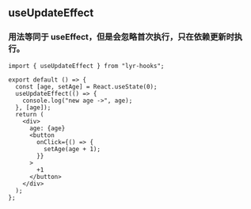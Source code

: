 ## useUpdateEffect

### 用法等同于 useEffect，但是会忽略首次执行，只在依赖更新时执行。

```tsx | react
import { useUpdateEffect } from "lyr-hooks";

export default () => {
  const [age, setAge] = React.useState(0);
  useUpdateEffect(() => {
    console.log("new age ->", age);
  }, [age]);
  return (
    <div>
      age: {age}
      <button
        onClick={() => {
          setAge(age + 1);
        }}
      >
        +1
      </button>
    </div>
  );
};
```
